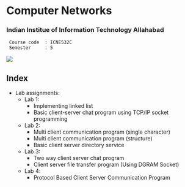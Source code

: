 # Computer Networks
### Indian Institue of Information Technology Allahabad

```
 Course code  :	ICNE532C
 Semester     :	5
```

![](https://img.shields.io/badge/language-C-brightgreen.svg)
 
## Index

* Lab assignments:
  + Lab 1:
    + Implementing linked list
    + Basic client-server chat program using TCP/IP socket programming
  + Lab 2:
    + Multi client communication program (single character)
    + Multi client communication program (structure)
    + Basic client server directory service
  + Lab 3:
    + Two way client server chat program
    + Client server file transfer program (Using DGRAM Socket)
  + Lab 4:
    + Protocol Based Client Server Communication Program
